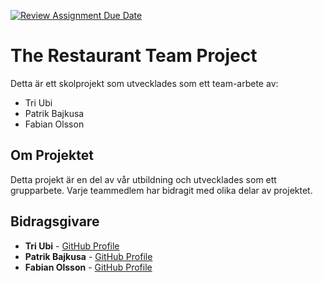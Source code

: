 [![Review Assignment Due Date](https://classroom.github.com/assets/deadline-readme-button-24ddc0f5d75046c5622901739e7c5dd533143b0c8e959d652212380cedb1ea36.svg)](https://classroom.github.com/a/Twp4A4Nh)

# The Restaurant Team Project

Detta är ett skolprojekt som utvecklades som ett team-arbete av:

- Tri Ubi
- Patrik Bajkusa
- Fabian Olsson

## Om Projektet

Detta projekt är en del av vår utbildning och utvecklades som ett grupparbete. Varje teammedlem har bidragit med olika delar av projektet.

## Bidragsgivare

- **Tri Ubi** - [GitHub Profile](https://github.com/TriUbi)
- **Patrik Bajkusa** - [GitHub Profile](https://github.com/PatrikBajkusa)
- **Fabian Olsson** - [GitHub Profile](https://github.com/FabianUlsson)
